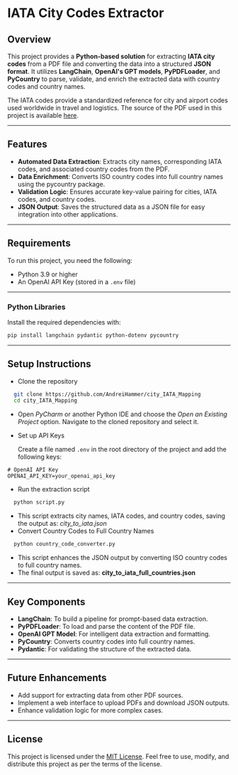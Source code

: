 # IATA City Codes Extractor

## Overview
This project provides a **Python-based solution** for extracting **IATA city codes** from a PDF file and converting the data into a structured **JSON format**. It utilizes **LangChain**, **OpenAI's GPT models**, **PyPDFLoader**, and **PyCountry** to parse, validate, and enrich the extracted data with country codes and country names.

The IATA codes provide a standardized reference for city and airport codes used worldwide in travel and logistics. The source of the PDF used in this project is available [here](https://akhreis.wordpress.com/wp-content/uploads/2015/11/002-city-codes.pdf).

---

## Features
- **Automated Data Extraction**: Extracts city names, corresponding IATA codes, and associated country codes from the PDF.
- **Data Enrichment**: Converts ISO country codes into full country names using the pycountry package.
- **Validation Logic**: Ensures accurate key-value pairing for cities, IATA codes, and country codes.
- **JSON Output**: Saves the structured data as a JSON file for easy integration into other applications.

---

## Requirements
To run this project, you need the following:
- Python 3.9 or higher
- An OpenAI API Key (stored in a `.env` file)
---
### Python Libraries
Install the required dependencies with:
```bash
pip install langchain pydantic python-dotenv pycountry
```
---
## Setup Instructions

- Clone the repository

```bash
  git clone https://github.com/AndreiHammer/city_IATA_Mapping
  cd city_IATA_Mapping

```
- Open *PyCharm* or another Python IDE and choose the *Open an Existing Project* option. Navigate to the cloned repository and select it.
- Set up API Keys
    
    Create a file named `.env` in the root directory of the project and add the following keys: 

```env
# OpenAI API Key
OPENAI_API_KEY=your_openai_api_key
```
- Run the extraction script
```bash
  python script.py
```
- This script extracts city names, IATA codes, and country codes, saving the output as: *city_to_iata.json*
- Convert Country Codes to Full Country Names
```bash
  python country_code_converter.py
```
- This script enhances the JSON output by converting ISO country codes to full country names.
- The final output is saved as: **city_to_iata_full_countries.json**
---

## Key Components
- **LangChain**: To build a pipeline for prompt-based data extraction.
- **PyPDFLoader**: To load and parse the content of the PDF file.
- **OpenAI GPT Model**: For intelligent data extraction and formatting.
- **PyCountry**: Converts country codes into full country names. 
- **Pydantic**: For validating the structure of the extracted data.

---

## Future Enhancements
- Add support for extracting data from other PDF sources.
- Implement a web interface to upload PDFs and download JSON outputs.
- Enhance validation logic for more complex cases.

---

## License
This project is licensed under the [MIT License](https://choosealicense.com/licenses/mit/). Feel free to use, modify, and distribute this project as per the terms of the license.
